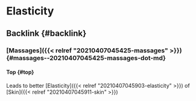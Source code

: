 # Elasticity


## Backlink {#backlink}


### [Massages]({{< relref "20210407045425-massages" >}}) {#massages--20210407045425-massages-dot-md}


#### Top {#top}

Leads to better [Elasticity]({{< relref "20210407045903-elasticity" >}}) of [Skin]({{< relref "20210407045911-skin" >}})
